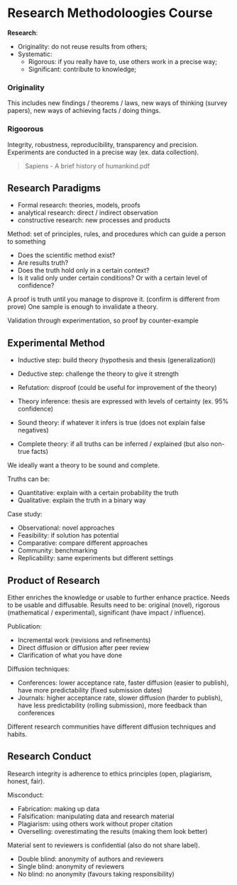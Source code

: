 # Research Methodoloogies Course

**Research**: 
- Originality: do not reuse results from others; 
- Systematic: 
    - Rigorous: if you really have to, use others work in a precise way;
    - Significant: contribute to knowledge;

### Originality

This includes new findings / theorems / laws, new ways of thinking (survey papers), new ways of achieving facts / doing things. 

### Rigoorous

Integrity, robustness, reproducibility, transparency and precision. Experiments are conducted in a precise way (ex. data collection). 

> Sapiens - A brief history of humankind.pdf

## Research Paradigms

- Formal research: theories, models, proofs
- analytical research: direct / indirect observation
- constructive research: new processes and products

Method: set of principles, rules, and procedures which can guide a person to something
- Does the scientific method exist?
- Are results truth? 
- Does the truth hold only in a certain context?
- Is it valid only under certain conditions? Or with a certain level of confidence?

A proof is truth until you manage to disprove it. (confirm is different from prove)
One sample is enough to invalidate a theory.

Validation through experimentation, so proof by counter-example

## Experimental Method

- Inductive step: build theory (hypothesis and thesis (generalization))
- Deductive step: challenge the theory to give it strength

- Refutation: disproof (could be useful for improvement of the theory)
- Theory inference: thesis are expressed with levels of certainty (ex. 95% confidence)

- Sound theory: if whatever it infers is true (does not explain false negatives)
- Complete theory: if all truths can be inferred / explained (but also non-true facts)

We ideally want a theory to be sound and complete.

Truths can be: 
- Quantitative: explain with a certain probability the truth
- Qualitative: explain the truth in a binary way

Case study:
- Observational: novel approaches
- Feasibility: if solution has potential
- Comparative: compare different approaches
- Community: benchmarking
- Replicability: same experiments but different settings

## Product of Research

Either enriches the knowledge or usable to further enhance practice. Needs to be usable and diffusable. Results need to be: original (novel), rigorous (mathematical / experimental), significant (have impact / influence). 

Publication:
- Incremental work (revisions and refinements)
- Direct diffusion or diffusion after peer review
- Clarification of what you have done

Diffusion techniques:
- Conferences: lower acceptance rate, faster diffusion (easier to publish), have more predictability  (fixed submission dates)
- Journals: higher acceptance rate, slower diffusion (harder to publish), have less predictability (rolling submission), more feedback than conferences

Different research communities have different diffusion techniques and habits.

## Research Conduct

Research integrity is adherence to ethics principles (open, plagiarism, honest, fair). 

Misconduct:
- Fabrication: making up data
- Falsification: manipulating data and research material
- Plagiarism: using others work without proper citation
- Overselling: overestimating the results (making them look better)

Material sent to reviewers is confidential (also do not share label).

- Double blind: anonymity of authors and reviewers
- Single blind: anonymity of reviewers
- No blind: no anonymity (favours taking responsibility)
